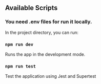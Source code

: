 ## Available Scripts

### You need .env files for run it locally.

In the project directory, you can run:

### `npm run dev`

Runs the app in the development mode.


### `npm run test`

Test the application using Jest and Supertest




